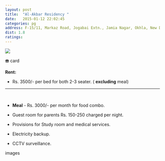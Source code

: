 ```yaml
---
layout: post
title:  "Al-Akbar Residency "
date:   2015-01-12 22:02:45
categories: pg
address: F-15/11, Markaz Road, Jogabai Extn., Jamia Nagar, Okhla, New Delhi-110025.
dist: 1.8
ratings:
---
```


<a href="https://www.google.co.in/maps/place/Al+Akbar+Hotel,+Shop+No.+P-88/@28.569758,77.287349,17z/data=!3m1!4b1!4m2!3m1!1s0x390ce47632d1b203:0xde45325de709eb04?hl=en">
        <img src="https://maps.googleapis.com/maps/api/staticmap?visible=Jamia+Millia+Islamia&amp;size=640x300&amp;scale=2&amp;maptype=roadmap&amp;markers=%7Ccolor:red%7Clabel:A%7C28.569739, 77.287375&amp;markers=size:mid|color:green%7Clabel:FET%7C28.5606083,77.2790183&amp;markers=size:mid|color:green%7Clabel:FET%7C28.561075,77.280960&amp;path=color:0x0000ff|weight:3|28.560646, 77.278812|28.560957, 77.280423|28.560938, 77.280745|28.560919, 77.281539|28.560976, 77.282375|28.561032, 77.282998|28.561315, 77.283749|28.561296, 77.283834|28.561334, 77.283770|28.561522, 77.284349|28.561635, 77.284585|28.561880, 77.285122|28.561937, 77.285379|28.562201, 77.285894|28.562634, 77.286152|28.563068, 77.286474|28.563595, 77.286946|28.563784, 77.287203|28.564368, 77.287718|28.564707, 77.288190|28.564801, 77.288448|28.565329, 77.288555|28.565650, 77.288641|28.566026, 77.288941|28.566573, 77.288641|28.566874, 77.288298|28.567138, 77.288362|28.567138, 77.288105|28.567289, 77.287869|28.567779, 77.288083|28.568250, 77.288341|28.568778, 77.288491|28.569268, 77.288362|28.569306, 77.288147|28.569739, 77.287375" />
</a>

:phone: card


**Rent:**

* Rs. 3500/- per bed for both 2-3 seater. ( **excluding** meal)

<hr><br>

*  **Meal** - Rs. 3000/- per month for food combo.

* Guest room for parents  Rs. 150-250 charged per night.

* Provisions for Study room  and medical services.

* Electricity backup.

* CCTV surveillance.






images